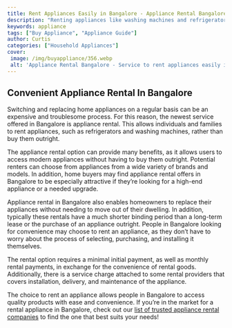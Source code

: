 ```yaml
---
title: Rent Appliances Easily in Bangalore - Appliance Rental Bangalore
description: "Renting appliances like washing machines and refrigerators just got easier in Bangalore Read on to find out how Appliance Rental Bangalore makes it easier than ever to get affordably rent home appliances"
keywords: appliance
tags: ["Buy Appliance", "Appliance Guide"]
author: Curtis
categories: ["Household Appliances"]
cover: 
 image: /img/buyappliance/356.webp
 alt: 'Appliance Rental Bangalore - Service to rent appliances easily in Bangalore'
---
```

## Convenient Appliance Rental In Bangalore

Switching and replacing home appliances on a regular basis can be an expensive and troublesome process. For this reason, the newest service offered in Bangalore is appliance rental. This allows individuals and families to rent appliances, such as refrigerators and washing machines, rather than buy them outright. 

The appliance rental option can provide many benefits, as it allows users to access modern appliances without having to buy them outright. Potential renters can choose from appliances from a wide variety of brands and models. In addition, home buyers may find appliance rental offers in Bangalore to be especially attractive if they’re looking for a high-end appliance or a needed upgrade. 

Appliance rental in Bangalore also enables homeowners to replace their appliances without needing to move out of their dwelling. In addition, typically these rentals have a much shorter binding period than a long-term lease or the purchase of an appliance outright. People in Bangalore looking for convenience may choose to rent an appliance, as they don’t have to worry about the process of selecting, purchasing, and installing it themselves. 

The rental option requires a minimal initial payment, as well as monthly rental payments, in exchange for the convenience of rental goods. Additionally, there is a service charge attached to some rental providers that covers installation, delivery, and maintenance of the appliance. 

The choice to rent an appliance allows people in Bangalore to access quality products with ease and convenience. If you’re in the market for a rental appliance in Bangalore, check out our [list of trusted appliance rental companies](./pages/appliance-rental) to find the one that best suits your needs!
